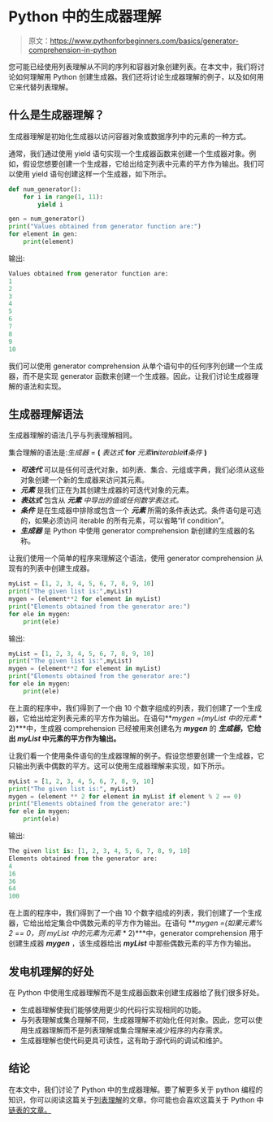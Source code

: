 # Python 中的生成器理解

> 原文：<https://www.pythonforbeginners.com/basics/generator-comprehension-in-python>

您可能已经使用列表理解从不同的序列和容器对象创建列表。在本文中，我们将讨论如何理解用 Python 创建生成器。我们还将讨论生成器理解的例子，以及如何用它来代替列表理解。

## 什么是生成器理解？

生成器理解是初始化生成器以访问容器对象或数据序列中的元素的一种方式。

通常，我们通过使用 yield 语句实现一个生成器函数来创建一个生成器对象。例如，假设您想要创建一个生成器，它给出给定列表中元素的平方作为输出。我们可以使用 yield 语句创建这样一个生成器，如下所示。

```py
def num_generator():
    for i in range(1, 11):
        yield i

gen = num_generator()
print("Values obtained from generator function are:")
for element in gen:
    print(element)
```

输出:

```py
Values obtained from generator function are:
1
2
3
4
5
6
7
8
9
10
```

我们可以使用 generator comprehension 从单个语句中的任何序列创建一个生成器，而不是实现 generator 函数来创建一个生成器。因此，让我们讨论生成器理解的语法和实现。

## 生成器理解语法

生成器理解的语法几乎与列表理解相同。

集合理解的语法是:*生成器* = **(** *表达式* **for** *元素***in***iterable***if***条件* **)**

*   ***可迭代*** 可以是任何可迭代对象，如列表、集合、元组或字典，我们必须从这些对象创建一个新的生成器来访问其元素。
*   ***元素*** 是我们正在为其创建生成器的可迭代对象的元素。
*   ***表达式*** 包含从 ***元素*** *中导出的值或任何数学表达式。*
*   ***条件*** 是在生成器中排除或包含一个 ***元素*** 所需的条件表达式。条件语句是可选的，如果必须访问 iterable 的所有元素，可以省略“if condition”。
*   ***生成器*** 是 Python 中使用 generator comprehension 新创建的生成器的名称。

让我们使用一个简单的程序来理解这个语法，使用 generator comprehension 从现有的列表中创建生成器。

```py
myList = [1, 2, 3, 4, 5, 6, 7, 8, 9, 10]
print("The given list is:",myList)
mygen = (element**2 for element in myList)
print("Elements obtained from the generator are:")
for ele in mygen:
    print(ele) 
```

输出:

```py
myList = [1, 2, 3, 4, 5, 6, 7, 8, 9, 10]
print("The given list is:",myList)
mygen = (element**2 for element in myList)
print("Elements obtained from the generator are:")
for ele in mygen:
    print(ele) 
```

在上面的程序中，我们得到了一个由 10 个数字组成的列表，我们创建了一个生成器，它给出给定列表元素的平方作为输出。在语句***mygen =(myList 中的元素* * 2)***中，生成器 comprehension 已经被用来创建名为 ***mygen*** 的 ***生成器*，它给出 ***myList*** 中元素的平方作为输出。**

让我们看一个使用条件语句的生成器理解的例子。假设您想要创建一个生成器，它只输出列表中偶数的平方。这可以使用生成器理解来实现，如下所示。

```py
myList = [1, 2, 3, 4, 5, 6, 7, 8, 9, 10]
print("The given list is:", myList)
mygen = (element ** 2 for element in myList if element % 2 == 0)
print("Elements obtained from the generator are:")
for ele in mygen:
    print(ele) 
```

输出:

```py
The given list is: [1, 2, 3, 4, 5, 6, 7, 8, 9, 10]
Elements obtained from the generator are:
4
16
36
64
100 
```

在上面的程序中，我们得到了一个由 10 个数字组成的列表，我们创建了一个生成器，它给出给定集合中偶数元素的平方作为输出。在语句 ***mygen =(如果元素% 2 == 0，则 myList 中的元素为元素* * 2)***中，generator comprehension 用于创建生成器 ***mygen*** ，该生成器给出 ***myList*** 中那些偶数元素的平方作为输出。

## 发电机理解的好处

在 Python 中使用生成器理解而不是生成器函数来创建生成器给了我们很多好处。

*   生成器理解使我们能够使用更少的代码行实现相同的功能。
*   与列表理解或集合理解不同，生成器理解不初始化任何对象。因此，您可以使用生成器理解而不是列表理解或集合理解来减少程序的内存需求。
*   生成器理解也使代码更具可读性，这有助于源代码的调试和维护。

## 结论

在本文中，我们讨论了 Python 中的生成器理解。要了解更多关于 python 编程的知识，你可以阅读这篇关于[列表理解](https://www.pythonforbeginners.com/basics/list-comprehensions-in-python)的文章。你可能也会喜欢这篇关于 Python 中[链表的文章。](https://www.pythonforbeginners.com/lists/linked-list-in-python)